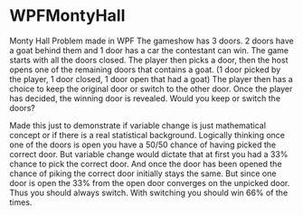 # WPFMontyHall
Monty Hall Problem made in WPF
The gameshow has 3 doors. 2 doors have a goat behind them and 1 door has a car the contestant can win.
The game starts with all the doors closed.
The player then picks a door, then the host opens one of the remaining doors that contains a goat. (1 door picked by the player, 1 door closed, 1 door open that had a goat)
The player then has a choice to keep the original door or switch to the other door.
Once the player has decided, the winning door is revealed.
Would you keep or switch the doors?

Made this just to demonstrate if variable change is just mathematical concept or if there is a real statistical background.
Logically thinking once one of the doors is open you have a 50/50 chance of having picked the correct door.
But variable change would dictate that at first you had a 33% chance to pick the correct door. 
And once the door has been opened the chance of piking the correct door initially stays the same.
But since one door is open the 33% from the open door converges on the unpicked door.
Thus you should always switch.
With switching you should win 66% of the times.
